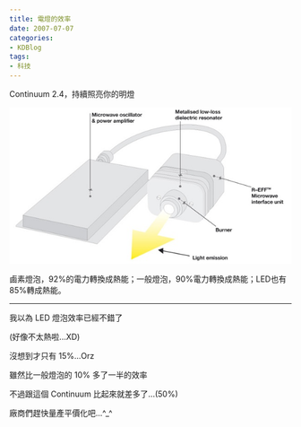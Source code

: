 ```yaml
---
title: 電燈的效率
date: 2007-07-07
categories:
- KDBlog
tags:
- 科技
---
```

Continuum 2.4，持續照亮你的明燈



![](continuum2.4.jpg)

<quote><block>鹵素燈泡，92%的電力轉換成熱能；一般燈泡，90%電力轉換成熱能；LED也有85%轉成熱能。</block></quote>

---

我以為 LED 燈泡效率已經不錯了

(好像不太熱啦...XD)

沒想到才只有 15%...Orz

雖然比一般燈泡的 10% 多了一半的效率

不過跟這個 Continuum 比起來就差多了...(50%)

廠商們趕快量產平價化吧...^_^

